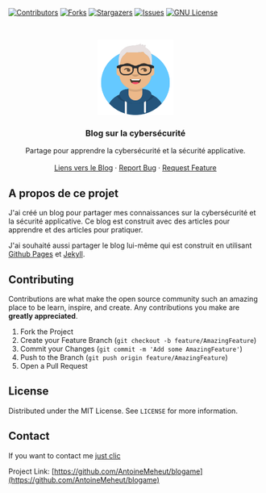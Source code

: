 <!-- PROJECT SHIELDS -->
[![Contributors][contributors-shield]][contributors-url]
[![Forks][forks-shield]][forks-url]
[![Stargazers][stars-shield]][stars-url]
[![Issues][issues-shield]][issues-url]
[![GNU License][license-shield]][license-url]

<!-- PROJECT LOGO -->
<br />
<p align="center">
  <a href="https://github.com/AntoineMeheut/blogame">
    <img src="images/Antoine.png" alt="LattePanda" width="150" height="150">
  </a>

  <h3 align="center">Blog sur la cybersécurité</h3>

  <p align="center">
    Partage pour apprendre la cybersécurité et la sécurité applicative.
    <br />
    <br />
    <a href="https://antoinemeheut.github.io/blogame">Liens vers le Blog</a>
    ·
    <a href="https://github.com/AntoineMeheut/blogame/issues">Report Bug</a>
    ·
    <a href="https://github.com/AntoineMeheut/blogame/projects">Request Feature</a>
  </p>
</p>

<!-- ABOUT THE PROJECT -->
## A propos de ce projet
J'ai créé un blog pour partager mes connaissances sur la cybersécurité et la sécurité applicative. Ce blog est construit avec des articles pour apprendre et des articles pour pratiquer.

J'ai souhaité aussi partager le blog lui-même qui est construit en utilisant [Github Pages](https://pages.github.com/) et [Jekyll](https://jekyllrb.com/).

<!-- CONTRIBUTING -->
## Contributing

Contributions are what make the open source community such an amazing place to be learn, inspire, and create.
Any contributions you make are **greatly appreciated**.

1. Fork the Project
2. Create your Feature Branch (`git checkout -b feature/AmazingFeature`)
3. Commit your Changes (`git commit -m 'Add some AmazingFeature'`)
4. Push to the Branch (`git push origin feature/AmazingFeature`)
5. Open a Pull Request

<!-- LICENSE -->
## License

Distributed under the MIT License. See `LICENSE` for more information.

<!-- CONTACT -->
## Contact

If you want to contact me [just clic](mailto:github.contacts@protonmail.com)

Project Link: [https://github.com/AntoineMeheut/blogame](https://github.com/AntoineMeheut/blogame)

<!-- MARKDOWN LINKS & IMAGES -->
<!-- https://www.markdownguide.org/basic-syntax/#reference-style-links -->
[contributors-shield]: https://img.shields.io/github/contributors/AntoineMeheut/blogame?color=green
[contributors-url]: https://github.com/AntoineMeheut/blogame/graphs/contributors
[forks-shield]: https://img.shields.io/github/forks/AntoineMeheut/blogame
[forks-url]: https://github.com/AntoineMeheut/blogame/network/members
[stars-shield]: https://img.shields.io/github/stars/AntoineMeheut/blogame
[stars-url]: https://github.com/AntoineMeheut/blogame/stargazers
[issues-shield]: https://img.shields.io/github/issues/AntoineMeheut/blogame
[issues-url]: https://github.com/AntoineMeheut/blogame/issues
[license-shield]: https://img.shields.io/github/license/AntoineMeheut/blogame
[license-url]: https://github.com/AntoineMeheut/blogame/blob/master/LICENSE
